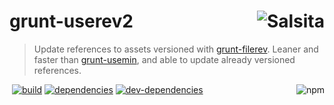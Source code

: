 # grunt-userev2 <a href='https://github.com/salsita'><img align='right' title='Salsita' src='https://www.google.com/a/cpanel/salsitasoft.com/images/logo.gif?alpha=1' _src='https://1.gravatar.com/avatar/d413290a5fe1385efcf5a344d4a0b588?s=50' /></a>

> Update references to assets versioned with [grunt-filerev](https://github.com/yeoman/grunt-filerev). Leaner and faster than [grunt-usemin](https://github.com/yeoman/grunt-usemin), and able to update already versioned references.

<a href='https://npmjs.org/package/grunt-userev'><img align='right' alt='npm' title='npm info' src='https://nodei.co/npm/grunt-userev2.png?compact=true' /></a>&nbsp;[![build](https://secure.travis-ci.org/salsita/grunt-userev.png?branch=master)](https://travis-ci.org/salsita/grunt-userev) [![dependencies](https://david-dm.org/salsita/grunt-userev.png)](https://david-dm.org/salsita/grunt-userev) [![dev-dependencies](https://david-dm.org/salsita/grunt-userev/dev-status.png)](https://david-dm.org/salsita/grunt-userev#info=devDependencies)

